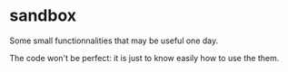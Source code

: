 # sandbox

Some small functionnalities that may be useful one day.

The code won't be perfect: it is just to know easily how to use the them.
